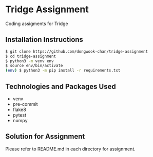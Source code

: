 # Tridge Assignment

Coding assigments for Tridge

## Installation Instructions

```bash
$ git clone https://github.com/dongwook-chan/tridge-assignment
$ cd tridge-assignment
$ python3 -m venv env
$ source env/bin/activate
(env) $ python3 -m pip install -r requirements.txt
```

## Technologies and Packages Used
* venv
* pre-commit
* flake8
* pytest
* numpy


## Solution for Assignment

Please refer to README.md in each directory for assignment.